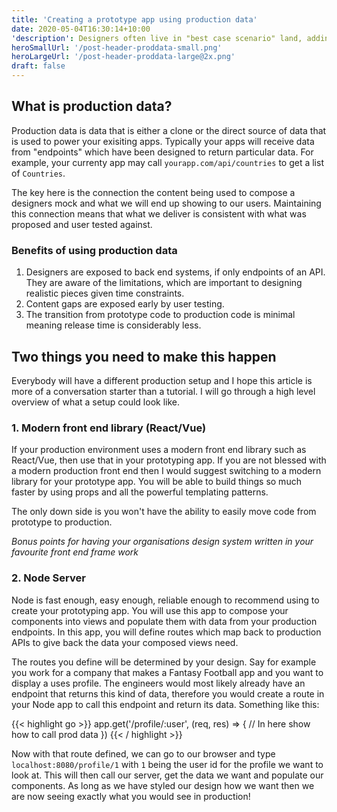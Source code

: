 ```yaml
---
title: 'Creating a prototype app using production data'
date: 2020-05-04T16:30:14+10:00
'description': Designers often live in "best case scenario" land, adding the best images or copy to their mocks. This makes for pretty picture but when engineers start putting things together it can quickly fall apart.
heroSmallUrl: '/post-header-proddata-small.png'
heroLargeUrl: '/post-header-proddata-large@2x.png'
draft: false
---
```


## What is production data?

Production data is data that is either a clone or the direct source of data that is used to power your exisiting apps. Typically your apps will receive data from "endpoints" which have been designed to return particular data. For example, your currenty app  may call `yourapp.com/api/countries` to get a list of `Countries`.

The key here is the connection the content being used to compose a designers mock and what we will end up showing to our users. Maintaining this connection means that what we deliver is consistent with what was proposed and user tested against.

### Benefits of using production data

1. Designers are exposed to back end systems, if only endpoints of an API. They are aware of the limitations, which are important to designing realistic pieces given time constraints.
2. Content gaps are exposed early by user testing.
3. The transition from prototype code to production code is minimal meaning release time is considerably less.

## Two things you need to make this happen

Everybody will have a different production setup and I hope this article is more of a conversation starter than a tutorial. I will go through a high level overview of what a setup could look like.

### 1. Modern front end library (React/Vue)

If your production environment uses a modern front end library such as React/Vue, then use that in your prototyping app. If you are not blessed with a modern production front end then I would suggest switching to a modern library for your prototype app. You will be able to build things so much faster by using props and all the powerful templating patterns.

The only down side is you won't have the ability to easily move code from prototype to production.

*Bonus points for having your organisations design system written in your favourite front end frame work*

### 2. Node Server

Node is fast enough, easy enough, reliable enough to recommend using to create your prototyping app. You will use this app to compose your components into views and populate them with data from your production endpoints. In this app, you will define routes which map back to production APIs to give back the data your composed views need.

The routes you define will be determined by your design. Say for example you work for a company that makes a Fantasy Football app and you want to display a uses profile. The engineers would most likely already have an endpoint that returns this kind of data, therefore you would create a route in your Node app to call this endpoint and return its data. Something like this:

{{< highlight go >}}
  app.get('/profile/:user', (req, res) => {
    // In here show how to call prod data
  })
{{< / highlight >}}

Now with that route defined, we can go to our browser and type `localhost:8080/profile/1` with `1` being the user id for the profile we want to look at. This will then call our server, get the data we want and populate our components. As long as we have styled our design how we want then we are now seeing exactly what you would see in production!
